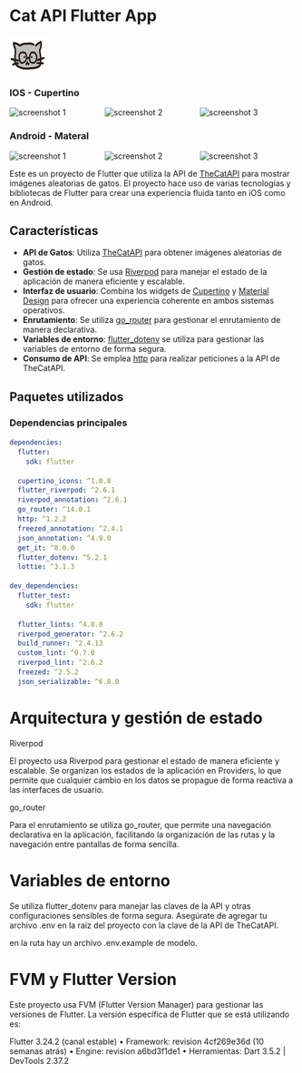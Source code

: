 # Cat API Flutter App

![Icono del Proyecto](assets/img/icon.png)

### IOS - Cupertino
<div style="display: flex; justify-content: space-around;">
  <img src="https://firebasestorage.googleapis.com/v0/b/hl-delivery.appspot.com/o/aaa_pragma%2Fimg_1.png?alt=media&token=3ffffbbc-a5de-4aa0-8cef-fc8fd499a87d" alt="screenshot 1" width="200" />
  <img src="https://firebasestorage.googleapis.com/v0/b/hl-delivery.appspot.com/o/aaa_pragma%2Fimg_2.png?alt=media&token=ac1977df-2cfa-455a-b490-907cbd676d8e" alt="screenshot 2" width="200" />
  <img src="https://firebasestorage.googleapis.com/v0/b/hl-delivery.appspot.com/o/aaa_pragma%2Fimg_3.png?alt=media&token=4c20664b-5906-4fcb-8314-e8504a498d52" alt="screenshot 3" width="200" />
</div>

### Android - Materal
<div style="display: flex; justify-content: space-around;">
  <img src="https://firebasestorage.googleapis.com/v0/b/hl-delivery.appspot.com/o/aaa_pragma%2Fimg_xxx.jpg?alt=media&token=97149f8b-83e0-40f6-a9bd-e0b72a5aa877" alt="screenshot 1" width="200" />
  <img src="https://firebasestorage.googleapis.com/v0/b/hl-delivery.appspot.com/o/aaa_pragma%2Fimg_xx.jpg?alt=media&token=06bb6067-98d4-4848-a8dd-9e01bfa1ef8a" alt="screenshot 2" width="200" />
  <img src="https://firebasestorage.googleapis.com/v0/b/hl-delivery.appspot.com/o/aaa_pragma%2Fimg_x.jpg?alt=media&token=b2d6df31-d552-418f-9634-7f1c5a6b7064" alt="screenshot 3" width="200" />
</div>


Este es un proyecto de Flutter que utiliza la API de [TheCatAPI](https://developers.thecatapi.com/) para mostrar imágenes aleatorias de gatos. El proyecto hace uso de varias tecnologías y bibliotecas de Flutter para crear una experiencia fluida tanto en iOS como en Android.

## Características

- **API de Gatos**: Utiliza [TheCatAPI](https://developers.thecatapi.com/) para obtener imágenes aleatorias de gatos.
- **Gestión de estado**: Se usa [Riverpod](https://riverpod.dev/) para manejar el estado de la aplicación de manera eficiente y escalable.
- **Interfaz de usuario**: Combina los widgets de [Cupertino](https://flutter.dev/docs/development/ui/widgets/cupertino) y [Material Design](https://flutter.dev/docs/development/ui/widgets/material) para ofrecer una experiencia coherente en ambos sistemas operativos.
- **Enrutamiento**: Se utiliza [go_router](https://pub.dev/packages/go_router) para gestionar el enrutamiento de manera declarativa.
- **Variables de entorno**: [flutter_dotenv](https://pub.dev/packages/flutter_dotenv) se utiliza para gestionar las variables de entorno de forma segura.
- **Consumo de API**: Se emplea [http](https://pub.dev/packages/http) para realizar peticiones a la API de TheCatAPI.

## Paquetes utilizados

### Dependencias principales

```yaml
dependencies:
  flutter:
    sdk: flutter

  cupertino_icons: ^1.0.8
  flutter_riverpod: ^2.6.1
  riverpod_annotation: ^2.6.1
  go_router: ^14.0.1
  http: ^1.2.2
  freezed_annotation: ^2.4.1
  json_annotation: ^4.9.0
  get_it: ^8.0.0
  flutter_dotenv: ^5.2.1
  lottie: ^3.1.3

dev_dependencies:
  flutter_test:
    sdk: flutter

  flutter_lints: ^4.0.0
  riverpod_generator: ^2.6.2
  build_runner: ^2.4.13
  custom_lint: ^0.7.0
  riverpod_lint: ^2.6.2
  freezed: ^2.5.2
  json_serializable: ^6.8.0
  ```

# Arquitectura y gestión de estado
Riverpod

El proyecto usa Riverpod para gestionar el estado de manera eficiente y escalable. Se organizan los estados de la aplicación en Providers, lo que permite que cualquier cambio en los datos se propague de forma reactiva a las interfaces de usuario.

go_router

Para el enrutamiento se utiliza go_router, que permite una navegación declarativa en la aplicación, facilitando la organización de las rutas y la navegación entre pantallas de forma sencilla.

# Variables de entorno
Se utiliza flutter_dotenv para manejar las claves de la API y otras configuraciones sensibles de forma segura. Asegúrate de agregar tu archivo .env en la raíz del proyecto con la clave de la API de TheCatAPI.

en la ruta hay un archivo .env.example de modelo.

# FVM y Flutter Version

Este proyecto usa FVM (Flutter Version Manager) para gestionar las versiones de Flutter. La versión específica de Flutter que se está utilizando es:

Flutter 3.24.2 (canal estable)
•	Framework: revision 4cf269e36d (10 semanas atrás)
•	Engine: revision a6bd3f1de1
•	Herramientas: Dart 3.5.2 | DevTools 2.37.2